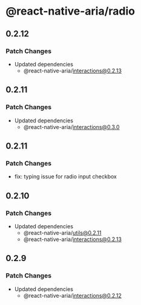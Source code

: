 # @react-native-aria/radio

## 0.2.12

### Patch Changes

- Updated dependencies
  - @react-native-aria/interactions@0.2.13

## 0.2.11

### Patch Changes

- Updated dependencies
  - @react-native-aria/interactions@0.3.0

## 0.2.11

### Patch Changes

- fix: typing issue for radio input checkbox

## 0.2.10

### Patch Changes

- Updated dependencies
  - @react-native-aria/utils@0.2.11
  - @react-native-aria/interactions@0.2.13

## 0.2.9

### Patch Changes

- Updated dependencies
  - @react-native-aria/interactions@0.2.12
